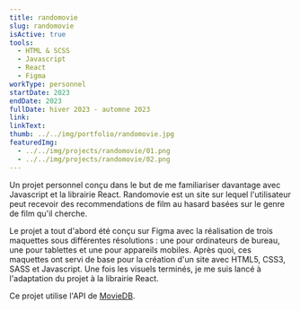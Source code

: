 ```yaml
---
title: randomovie
slug: randomovie
isActive: true
tools:
  - HTML & SCSS
  - Javascript
  - React
  - Figma
workType: personnel
startDate: 2023
endDate: 2023
fullDate: hiver 2023 - automne 2023
link:
linkText:
thumb: ../../img/portfolio/randomovie.jpg
featuredImg:
  - ../../img/projects/randomovie/01.png
  - ../../img/projects/randomovie/02.png
---
```


Un projet personnel conçu dans le but de me familiariser davantage avec Javascript et la librairie React. Randomovie est
un site sur lequel l'utilisateur peut recevoir des recommendations de film au hasard basées sur le genre de film qu'il
cherche.

Le projet a tout d'abord été conçu sur Figma avec la réalisation de trois maquettes sous différentes résolutions : une
pour ordinateurs de bureau, une pour tablettes et une pour appareils mobiles. Après quoi, ces maquettes ont servi de
base pour la création d'un site avec HTML5, CSS3, SASS et Javascript. Une fois les visuels terminés, je me suis lancé à
l'adaptation du projet à la librairie React.

Ce projet utilise l'API de [MovieDB](https://www.themoviedb.org/?language=fr).